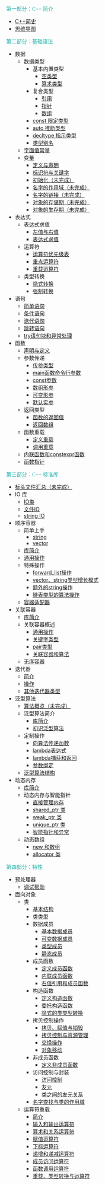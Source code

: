 <font face="黑体" color="LightSeaGreen">第一部分：C++ 简介</font>

- [C++简史](C++简介/C++简史.md)
- [思维导图](C++简介/思维导图.md)

<font face="黑体" color="LightSeaGreen">第二部分：基础语法</font>

- 数据
  - 数据类型
    - 基本内置类型
      - [空类型](基础语法/数据/数据类型/基本内置类型/空类型.md)
      - [算术类型](基础语法/数据/数据类型/基本内置类型/算术类型.md)
    - 复合类型
      - [引用](基础语法/数据/数据类型/复合类型/引用.md)
      - [指针](基础语法/数据/数据类型/复合类型/指针.md)
      - [数组](基础语法/数据/数据类型/复合类型/数组.md)
    - [const 限定类型](基础语法/数据/数据类型/const限定类型.md)
    - [auto 推断类型](基础语法/数据/数据类型/auto推断类型.md)
    - [decltype 指示类型](基础语法/数据/数据类型/decltype指示类型.md)
    - [类型别名](基础语法/数据/数据类型/类型别名.md)
  - [字面值常量](基础语法/数据/字面值常量.md)
  - 变量
    - [定义与声明](基础语法/数据/变量/定义与声明.md)
    - [标识符与关键字](基础语法/数据/变量/标识符与关键字.md)
    - [初始化（未完成）](基础语法/数据/变量/初始化.md)
    - [名字的作用域（未完成）](基础语法/数据/变量/名字的作用域.md)
    - [名字的链接（未完成）](基础语法/数据/变量/名字的链接.md)
    - [对象的存储期（未完成）](基础语法/数据/变量/对象的存储期.md)
    - [对象的生存期（未完成）](基础语法/数据/变量/对象的生存期.md)
- 表达式
  - 表达式求值
    - [左值与右值](基础语法/表达式/表达式求值/左值与右值.md)
    - [表达式求值](基础语法/表达式/表达式求值/表达式求值.md)
  - 运算符
    - [运算符优先级表](基础语法/表达式/运算符/运算符优先级表.md)
    - [重点运算符](基础语法/表达式/运算符/重点运算符.md)
    - [重载运算符](基础语法/表达式/运算符/重载运算符.md)
  - 类型转换
    - [隐式转换](基础语法/表达式/类型转换/隐式转换.md)
    - [强制转换](基础语法/表达式/类型转换/强制转换.md)
- 语句
  - [简单语句](基础语法/语句/简单语句.md)
  - [条件语句](基础语法/语句/条件语句.md)
  - [迭代语句](基础语法/语句/迭代语句.md)
  - [跳转语句](基础语法/语句/跳转语句.md)
  - [try语句块和异常处理](基础语法/语句/try语句块和异常处理.md)
- 函数
  - [声明与定义](基础语法/函数/声明与定义.md)
  - 参数传递
    - [传参类型](基础语法/函数/参数传递/传参类型.md)
    - [main函数命令行参数](基础语法/函数/参数传递/main函数命令行参数.md)
    - [const参数](基础语法/函数/参数传递/const参数.md)
    - [数组形参](基础语法/函数/参数传递/数组形参.md)
    - [可变形参](基础语法/函数/参数传递/可变形参.md)
    - [默认实参](基础语法/函数/参数传递/默认实参.md)
  - 返回类型
    - [函数的返回值](基础语法/函数/返回类型/函数的返回值.md)
    - [返回数组](基础语法/函数/返回类型/返回数组.md)
  - 函数重载
    - [定义重载](基础语法/函数/函数重载/定义重载.md)
    - [调用重载](基础语法/函数/函数重载/调用重载.md)
  - [内联函数和constexpr函数](基础语法/函数/内联函数和constexpr函数.md)
  - [函数指针](基础语法/函数/函数指针.md)
  


<font face="黑体" color="LightSeaGreen">第三部分：C++ 标准库</font>

- [标头文件汇总（未完成）](标准库/标头文件汇总.md)
- IO 库
  - [IO类](标准库/IO库/IO类.md)
  - [文件IO](标准库/IO库/文件IO.md)
  - [string IO](标准库/IO库/stringIO.md)
- 顺序容器 
  - 简单上手
    - [string](标准库/顺序容器/简单上手/string.md)
    - [vector](标准库/顺序容器/简单上手/vector.md)
  - [库简介](标准库/顺序容器/库简介.md)
  - [通用操作](标准库/顺序容器/通用操作.md)
  - 特殊操作
    - [forward_list操作](标准库/顺序容器/特殊操作/forward_list操作.md)
    - [vector、string类型增长模式](标准库/顺序容器/特殊操作/vector、string类型增长模式.md)
    - [额外的string操作](标准库/顺序容器/特殊操作/额外的string操作.md)
    - [链表类型的算法操作](标准库/顺序容器/特殊操作/链表类型的算法操作.md)
  - [容器适配器](标准库/顺序容器/容器适配器.md)
- 关联容器
  - [库简介](标准库/关联容器/库简介.md)
  - 关联容器概述
    - [通用操作](标准库/关联容器/关联容器概述/通用操作.md)
    - [关键字类型](标准库/关联容器/关联容器概述/关键字类型.md)
    - [pair类型](标准库/关联容器/关联容器概述/pair类型.md)
    - [关联容器和算法](标准库/关联容器/关联容器概述/关联容器和算法.md)
  - [无序容器](标准库/关联容器/无序容器.md)
- 迭代器
  - [简介](标准库/迭代器/简介.md)
  - [操作](标准库/迭代器/操作.md)
  - [其他迭代器类型](标准库/迭代器/其他迭代器类型.md)
- 泛型算法
  - [算法概览（未完成）](标准库/泛型算法/算法概览.md)
  - 泛型算法简介
    - [库简介](标准库/泛型算法/泛型算法简介/库简介.md)
    - [初识泛型算法](标准库/泛型算法/泛型算法简介/初识泛型算法.md)
  - 定制操作
    - [向算法传递函数](标准库/泛型算法/定制操作/向算法传递函数.md)
    - [lambda表达式](标准库/泛型算法/定制操作/lambda表达式.md)
    - [lambda捕获和返回](标准库/泛型算法/定制操作/lambda捕获和返回.md)
    - [参数绑定](标准库/泛型算法/定制操作/参数绑定.md)
  - [泛型算法结构](标准库/泛型算法/泛型算法结构.md)
- 动态内存
  - [库简介](标准库/动态内存/库简介.md)
  - 动态内存与智能指针
    - [直接管理内存](标准库/动态内存/动态内存与智能指针/直接管理内存.md)
    - [shared_ptr 类](标准库/动态内存/动态内存与智能指针/shared_ptr类.md)
    - [weak_ptr 类](标准库/动态内存/动态内存与智能指针/weak_ptr类.md)
    - [unique_ptr 类](标准库/动态内存/动态内存与智能指针/unique_ptr类.md)
    - [智能指针和异常](标准库/动态内存/动态内存与智能指针/智能指针和异常.md)
  - 动态数组
    - [new 和数组](标准库/动态内存/动态数组/new和数组.md)
    - [allocator 类](标准库/动态内存/动态数组/allocator类.md)



<font face="黑体" color="LightSeaGreen">第四部分：特性</font>

- 预处理器
  - [调试帮助](特性/预处理器/调试帮助.md)
- 面向对象
  - 类
    - [基本结构](特性/面向对象/类/基本结构.md)
    - [类类型](特性/面向对象/类/类类型.md)
    - 数据成员
      - [基本数据成员](特性/面向对象/类/数据成员/基本数据成员.md)
      - [可变数据成员](特性/面向对象/类/数据成员/可变数据成员.md)
      - [类型成员](特性/面向对象/类/数据成员/类型成员.md)
      - [静态成员](特性/面向对象/类/数据成员/静态成员.md)
    - 成员函数
      - [定义成员函数](特性/面向对象/类/成员函数/定义成员函数.md)
      - [内联成员函数](特性/面向对象/类/成员函数/内联成员函数.md)
      - [右值引用和成员函数](特性/面向对象/类/成员函数/右值引用和成员函数.md)
    - 构造函数
      - [定义构造函数](特性/面向对象/类/构造函数/定义构造函数.md)
      - [委托构造函数](特性/面向对象/类/构造函数/委托构造函数.md)
      - [隐式的类类型转换](特性/面向对象/类/构造函数/隐式的类类型转换.md)
    - 拷贝控制操作
      - [拷贝、赋值与销毁](特性/面向对象/类/拷贝控制操作/拷贝赋值与销毁.md)
      - [拷贝控制与资源管理](特性/面向对象/类/拷贝控制操作/拷贝控制与资源管理.md)
      - [交换操作](特性/面向对象/类/拷贝控制操作/交换操作.md)
      - [对象移动](特性/面向对象/类/拷贝控制操作/对象移动.md)
    - 非成员函数
      - [定义非成员函数](特性/面向对象/类/非成员函数/定义非成员函数.md)
    - 访问控制与封装
      - [访问控制](特性/面向对象/类/访问控制与封装/访问控制.md)
      - [友元](特性/面向对象/类/访问控制与封装/友元)
      - [类之间的友元关系](特性/面向对象/类/访问控制与封装/类之间的友元关系.md)
    - [名字查找与类的作用域](特性/面向对象/类/名字查找与类的作用域.md)
  - 运算符重载
    - [简介](特性/面向对象/运算符重载/简介.md)
    - [输入和输出运算符](特性/面向对象/运算符重载/输入和输出运算符.md)
    - [算术和关系运算符](特性/面向对象/运算符重载/算术和关系运算符.md)
    - [赋值运算符](特性/面向对象/运算符重载/赋值运算符.md)
    - [下标运算符](特性/面向对象/运算符重载/下标运算符.md)
    - [递增和递减运算符](特性/面向对象/运算符重载/递增和递减运算符.md)
    - [成员访问运算符](特性/面向对象/运算符重载/成员访问运算符.md)
    - [函数调用运算符](特性/面向对象/运算符重载/函数调用运算符.md)
    - [重载、类型转换与运算符](特性/面向对象/运算符重载/重载、类型转换与运算符.md)